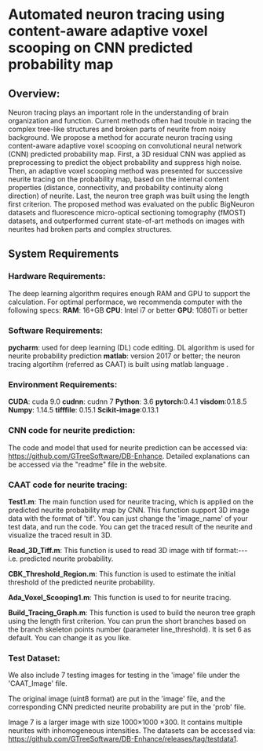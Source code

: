# Automated neuron tracing using content-aware adaptive voxel scooping on CNN predicted probability map

## Overview:

Neuron tracing plays an important role in the understanding of brain organization and function. Current methods often had trouble in tracing the complex tree-like  structures and broken parts of neurite from noisy background. We propose a method for accurate neuron tracing using content-aware adaptive voxel scooping on convolutional neural network (CNN) predicted probability map. First, a 3D residual CNN was applied as preprocessing to predict the object probability and suppress high noise. Then, an adaptive voxel scooping method was presented for successive neurite tracing on the probability map, based on the internal content properties (distance, connectivity, and probability continuity along direction) of neurite. Last, the neuron tree graph was built using the length first criterion. The proposed method was evaluated on the public BigNeuron datasets and fluorescence micro-optical sectioning tomography (fMOST) datasets, and outperformed current state-of-art methods on images with neurites had broken parts and complex structures.

## System Requirements

### Hardware Requirements:

The deep learning algorithm requires enough RAM and GPU to support the calculation. For optimal performace, we recommenda computer with the following specs:
**RAM**: 16+GB
**CPU**: Intel i7 or better
**GPU**:  1080Ti or better

### Software Requirements:

**pycharm**:  used for deep learning (DL) code editing. DL algorithm is used for  neurite probability prediction
**matlab**:  version 2017 or better; the neuron tracing algortihm (referred as CAAT) is built using matlab language . 

### Environment Requirements:

**CUDA**: cuda 9.0
**cudnn**: cudnn 7
**Python**: 3.6
**pytorch**:0.4.1 
**visdom**:0.1.8.5
**Numpy**: 1.14.5
**tifffile**: 0.15.1
**Scikit-image**:0.13.1

### CNN code for neurite prediction:

The code and model that used for neurite prediction can be accessed via: https://github.com/GTreeSoftware/DB-Enhance. Detailed explanations can be accessed via the "readme" file in the website. 

### CAAT code for neurite tracing:

**Test1.m**: The main function used for neurite tracing, which is applied on the predicted neurite probability map by CNN.  This function support 3D image data with the format of 'tif'. You can just change the 'image_name' of your test data, and run the code. You can get the traced result of the neurite and visualize the traced result in 3D.

**Read_3D_Tiff.m**: This function is used to read 3D image with tif format:---i.e. predicted neurite probability.

**CBK_Threshold_Region.m**: This function is used to estimate the initial threshold of the predicted neurite probability.

**Ada_Voxel_Scooping1.m**: This function is used to for neurite tracing.

**Build_Tracing_Graph.m**: This function is used to build the neuron tree graph using the length first criterion. You can prun the short branches based on the branch skeleton points number (parameter line_threshold). It is set 6 as default. You can change it as you like.  

### Test Dataset:

We also include 7 testing images for testing  in the 'image' file under the 'CAAT_Image' file. 

The original image (uint8  format) are put in the 'image' file, and the corresponding CNN predicted neurite probability are put in the 'prob' file.  

Image 7 is a larger image with size 1000×1000 ×300. It contains multiple neurites with inhomogeneous intensities.
The datasets can be accessed via: https://github.com/GTreeSoftware/DB-Enhance/releases/tag/testdata1.

